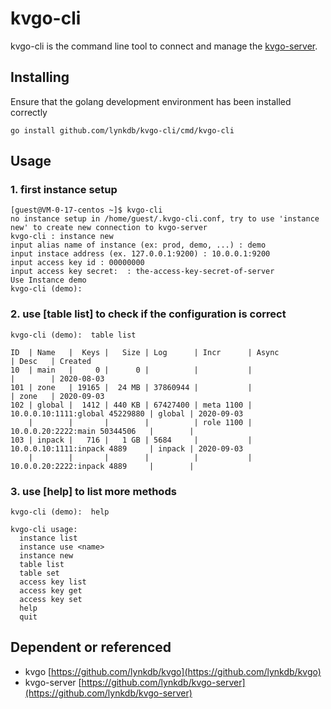 # kvgo-cli

kvgo-cli is the command line tool to connect and manage the [kvgo-server](https://github.com/lynkdb/kvgo-server).


## Installing

Ensure that the golang development environment has been installed correctly

``` shell
go install github.com/lynkdb/kvgo-cli/cmd/kvgo-cli
```

## Usage


### 1. first instance setup

``` shell
[guest@VM-0-17-centos ~]$ kvgo-cli
no instance setup in /home/guest/.kvgo-cli.conf, try to use 'instance new' to create new connection to kvgo-server
kvgo-cli : instance new
input alias name of instance (ex: prod, demo, ...) : demo
input instace address (ex. 127.0.0.1:9200) : 10.0.0.1:9200
input access key id : 00000000
input access key secret:  : the-access-key-secret-of-server
Use Instance demo
kvgo-cli (demo):
```

### 2. use [table list] to check if the configuration is correct

``` shell
kvgo-cli (demo):  table list

ID  | Name   |  Keys |   Size | Log      | Incr      | Async                          | Desc   | Created   
10  | main   |     0 |      0 |          |           |                                |        | 2020-08-03
101 | zone   | 19165 |  24 MB | 37860944 |           |                                | zone   | 2020-09-03
102 | global |  1412 | 440 KB | 67427400 | meta 1100 | 10.0.0.10:1111:global 45229880 | global | 2020-09-03
    |        |       |        |          | role 1100 | 10.0.0.20:2222:main 50344506   |        |           
103 | inpack |   716 |   1 GB | 5684     |           | 10.0.0.10:1111:inpack 4889     | inpack | 2020-09-03
    |        |       |        |          |           | 10.0.0.20:2222:inpack 4889     |        |           
```

### 3. use [help] to list more methods

``` shell
kvgo-cli (demo):  help

kvgo-cli usage:
  instance list
  instance use <name>
  instance new
  table list
  table set
  access key list
  access key get
  access key set
  help
  quit
```

## Dependent or referenced

* kvgo [https://github.com/lynkdb/kvgo](https://github.com/lynkdb/kvgo)
* kvgo-server [https://github.com/lynkdb/kvgo-server](https://github.com/lynkdb/kvgo-server)

